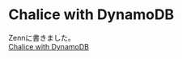 # Chalice with DynamoDB

Zennに書きました。  
[Chalice with DynamoDB](https://zenn.dev/akira_abe/articles/3444a97ead1358)